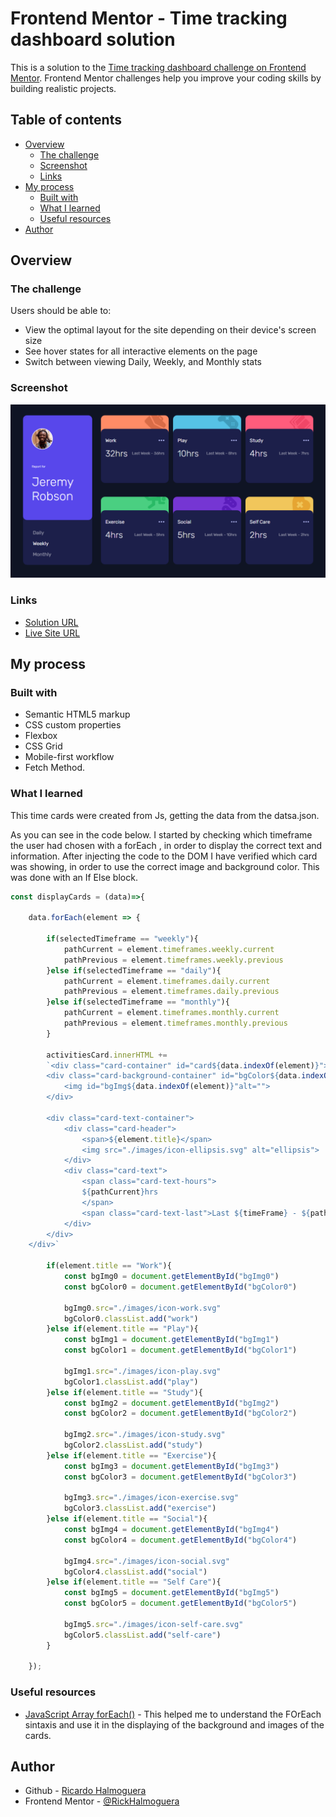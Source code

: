 # Frontend Mentor - Time tracking dashboard solution

This is a solution to the [Time tracking dashboard challenge on Frontend Mentor](https://www.frontendmentor.io/challenges/time-tracking-dashboard-UIQ7167Jw). Frontend Mentor challenges help you improve your coding skills by building realistic projects. 

## Table of contents

- [Overview](#overview)
  - [The challenge](#the-challenge)
  - [Screenshot](#screenshot)
  - [Links](#links)
- [My process](#my-process)
  - [Built with](#built-with)
  - [What I learned](#what-i-learned)
  - [Useful resources](#useful-resources)
- [Author](#author)


## Overview

### The challenge

Users should be able to:

- View the optimal layout for the site depending on their device's screen size
- See hover states for all interactive elements on the page
- Switch between viewing Daily, Weekly, and Monthly stats

### Screenshot

![](./images/screenshot.png)

### Links

- [Solution URL](https://www.frontendmentor.io/solutions/time-tracking-app-with-fetch-and-responsive-layout-EuaSyib4fH)
- [Live Site URL](https://rickhalmoguera.github.io/Time-tracking-dashboard/)

## My process

### Built with

- Semantic HTML5 markup
- CSS custom properties
- Flexbox
- CSS Grid
- Mobile-first workflow
- Fetch Method.

### What I learned

This time cards were created from Js, getting the data from the datsa.json.

As you can see in the code below. I started by checking which timeframe the user had chosen with a forEach , in order to display the correct text and information. After injecting the code to the DOM I have verified which card was showing, in order to use the correct image and background color. This was done with an If Else block.
```js
const displayCards = (data)=>{

    data.forEach(element => {

        if(selectedTimeframe == "weekly"){
            pathCurrent = element.timeframes.weekly.current
            pathPrevious = element.timeframes.weekly.previous
        }else if(selectedTimeframe == "daily"){
            pathCurrent = element.timeframes.daily.current
            pathPrevious = element.timeframes.daily.previous
        }else if(selectedTimeframe == "monthly"){
            pathCurrent = element.timeframes.monthly.current
            pathPrevious = element.timeframes.monthly.previous
        }

        activitiesCard.innerHTML +=
        `<div class="card-container" id="card${data.indexOf(element)}">
        <div class="card-background-container" id="bgColor${data.indexOf(element)}">
            <img id="bgImg${data.indexOf(element)}"alt="">
        </div>

        <div class="card-text-container">
            <div class="card-header">
                <span>${element.title}</span>
                <img src="./images/icon-ellipsis.svg" alt="ellipsis">
            </div>
            <div class="card-text">
                <span class="card-text-hours">
                ${pathCurrent}hrs
                </span>
                <span class="card-text-last">Last ${timeFrame} - ${pathPrevious}hrs </span>
            </div>
        </div>
    </div>` 

        if(element.title == "Work"){
            const bgImg0 = document.getElementById("bgImg0")
            const bgColor0 = document.getElementById("bgColor0")

            bgImg0.src="./images/icon-work.svg"
            bgColor0.classList.add("work")
        }else if(element.title == "Play"){
            const bgImg1 = document.getElementById("bgImg1")
            const bgColor1 = document.getElementById("bgColor1")

            bgImg1.src="./images/icon-play.svg"
            bgColor1.classList.add("play")
        }else if(element.title == "Study"){
            const bgImg2 = document.getElementById("bgImg2")
            const bgColor2 = document.getElementById("bgColor2")

            bgImg2.src="./images/icon-study.svg"
            bgColor2.classList.add("study")
        }else if(element.title == "Exercise"){
            const bgImg3 = document.getElementById("bgImg3")
            const bgColor3 = document.getElementById("bgColor3")

            bgImg3.src="./images/icon-exercise.svg"
            bgColor3.classList.add("exercise")
        }else if(element.title == "Social"){
            const bgImg4 = document.getElementById("bgImg4")
            const bgColor4 = document.getElementById("bgColor4")

            bgImg4.src="./images/icon-social.svg"
            bgColor4.classList.add("social")
        }else if(element.title == "Self Care"){
            const bgImg5 = document.getElementById("bgImg5")
            const bgColor5 = document.getElementById("bgColor5")

            bgImg5.src="./images/icon-self-care.svg"
            bgColor5.classList.add("self-care")
        }
        
    });
```

### Useful resources

- [JavaScript Array forEach()](https://www.w3schools.com/jsref/jsref_foreach.asp) - This helped me to understand the FOrEach sintaxis and use it in the displaying of the background and images of the cards.

## Author

- Github - [Ricardo Halmoguera](https://github.com/RickHalmoguera)
- Frontend Mentor - [@RickHalmoguera](https://www.frontendmentor.io/profile/RickHalmoguera)
